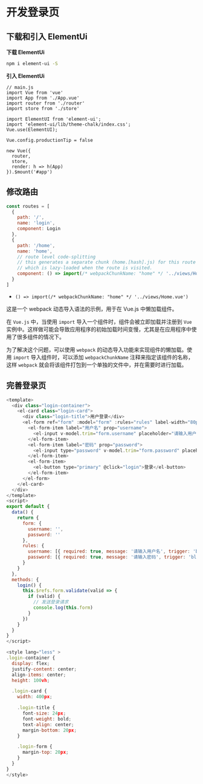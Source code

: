 # 开发登录页 

## 下载和引入 ElementUi 

**下载 ElementUi**

```bash
npm i element-ui -S
```
**引入 ElementUi**

```js{7-9}
// main.js
import Vue from 'vue'
import App from './App.vue'
import router from './router'
import store from './store'

import ElementUI from 'element-ui';
import 'element-ui/lib/theme-chalk/index.css';
Vue.use(ElementUI);

Vue.config.productionTip = false

new Vue({
  router,
  store,
  render: h => h(App)
}).$mount('#app')

```


##  修改路由 

```js
const routes = [
  {
    path: '/',
    name: 'login',
    component: Login
  },
  {
    path: '/home',
    name: 'home',
    // route level code-splitting 
    // this generates a separate chunk (home.[hash].js) for this route
    // which is lazy-loaded when the route is visited.
    component: () => import(/* webpackChunkName: "home" */ '../views/Home.vue')
  }
]
```
- `() => import(/* webpackChunkName: "home" */ '../views/Home.vue')`

这是一个 webpack 动态导入语法的示例，用于在 Vue.js 中懒加载组件。

在 `Vue.js` 中，当使用 `import` 导入一个组件时，组件会被立即加载并注册到 `Vue` 实例中。这样做可能会导致应用程序的初始加载时间变慢，尤其是在应用程序中使用了很多组件的情况下。

为了解决这个问题，可以使用 `webpack` 的动态导入功能来实现组件的懒加载。使用 `import` 导入组件时，可以添加 `webpackChunkName` 注释来指定该组件的名称，这样 `webpack` 就会将该组件打包到一个单独的文件中，并在需要时进行加载。

## 完善登录页

```js
<template>
  <div class="login-container">
    <el-card class="login-card">
      <div class="login-title">用户登录</div>
      <el-form ref="form" :model="form" :rules="rules" label-width="80px" class="login-form">
        <el-form-item label="用户名" prop="username">
          <el-input v-model.trim="form.username" placeholder="请输入用户名"></el-input>
        </el-form-item>
        <el-form-item label="密码" prop="password">
          <el-input type="password" v-model.trim="form.password" placeholder="请输入密码"></el-input>
        </el-form-item>
        <el-form-item>
          <el-button type="primary" @click="login">登录</el-button>
        </el-form-item>
      </el-form>
    </el-card>
  </div>
</template>
<script>
export default {
  data() {
    return {
      form: {
        username: '',
        password: ''
      },
      rules: {
        username: [{ required: true, message: '请输入用户名', trigger: 'blur' }],
        password: [{ required: true, message: '请输入密码', trigger: 'blur' }]
      }
    }
  },
  methods: {
    login() {
      this.$refs.form.validate(valid => {
        if (valid) {
          // 发送登录请求
          console.log(this.form)
        }
      })
    }
  }
}
</script>

<style lang="less" >
.login-container {
  display: flex;
  justify-content: center;
  align-items: center;
  height: 100vh;

  .login-card {
    width: 400px;

    .login-title {
      font-size: 24px;
      font-weight: bold;
      text-align: center;
      margin-bottom: 20px;
    }

    .login-form {
      margin-top: 20px;
    }
  }
}
</style>
```



